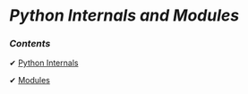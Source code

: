 _Python Internals and Modules_
==

### _Contents_

✔ [Python Internals](https://github.com/priyaskumar/Python3-Tutorial/tree/main/6.%20Functions/1.%20Functions#creating-a-function)

✔ [Modules](https://github.com/priyaskumar/Python3-Tutorial/tree/main/6.%20Functions/2.%20Arguments#arguments)
